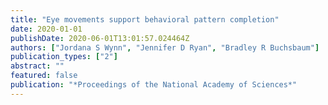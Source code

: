 ```yaml
---
title: "Eye movements support behavioral pattern completion"
date: 2020-01-01
publishDate: 2020-06-01T13:01:57.024464Z
authors: ["Jordana S Wynn", "Jennifer D Ryan", "Bradley R Buchsbaum"]
publication_types: ["2"]
abstract: ""
featured: false
publication: "*Proceedings of the National Academy of Sciences*"
---
```


